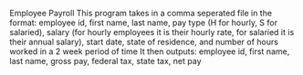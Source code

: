Employee Payroll
This program takes in a comma seperated file in the format: employee id, first name, last name, pay type (H for hourly, S for salaried), salary (for hourly employees it is their hourly rate, for salaried it is their annual salary), start date, state of residence, and number of hours worked in a 2 week period of time
It then outputs: employee id, first name, last name, gross pay, federal tax, state tax, net pay
